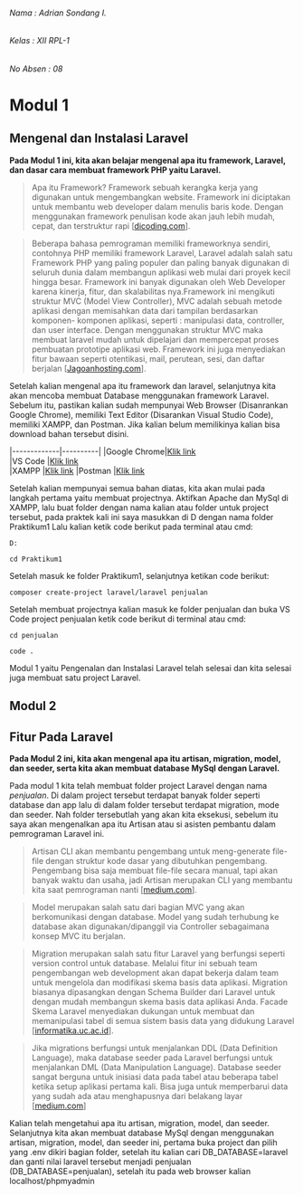 ###### Nama     : Adrian Sondang I.
###### Kelas    : XII RPL-1
###### No Absen : 08

# Modul 1
## Mengenal dan Instalasi Laravel

**Pada Modul 1 ini, kita akan belajar mengenal apa itu framework, Laravel, dan dasar cara membuat framework PHP yaitu Laravel.**

>Apa itu Framework? Framework sebuah kerangka kerja yang digunakan untuk mengembangkan website. Framework ini diciptakan untuk membantu web developer dalam menulis baris kode. Dengan menggunakan framework penulisan kode akan jauh lebih mudah, cepat, dan terstruktur rapi [[dicoding.com](https://www.dicoding.com/blog/apa-itu-framework/)].

>Beberapa bahasa pemrograman memiliki frameworknya sendiri, contohnya PHP memiliki framework Laravel, Laravel adalah salah satu Framework PHP yang paling populer dan paling banyak digunakan di seluruh dunia dalam membangun aplikasi web mulai dari proyek kecil hingga besar. Framework ini banyak digunakan oleh Web Developer karena kinerja, fitur, dan skalabilitas nya.Framework ini mengikuti struktur MVC (Model View Controller), MVC adalah sebuah metode aplikasi dengan memisahkan data dari tampilan berdasarkan komponen- komponen aplikasi, seperti : manipulasi data, controller, dan user interface. Dengan menggunakan struktur MVC maka membuat laravel mudah untuk dipelajari dan mempercepat proses pembuatan prototipe aplikasi web. Framework ini juga menyediakan fitur bawaan seperti otentikasi, mail, perutean, sesi, dan daftar berjalan [[Jagoanhosting.com](https://www.jagoanhosting.com/blog/framework-laravel/)].

Setelah kalian mengenal apa itu framework dan laravel, selanjutnya kita akan mencoba membuat Database menggunakan framework Laravel. Sebelum itu, pastikan kalian sudah mempunyai Web Browser (Disanrankan Google Chrome), memiliki Text Editor (Disarankan Visual Studio Code), memiliki XAMPP, dan Postman. Jika kalian belum memilikinya kalian bisa download bahan tersebut disini.

|-------------|----------|
|Google Chrome|[Klik link](https://www.google.com/intl/id_id/chrome/)  
|VS Code      |[Klik link](https://code.visualstudio.com/)             
|XAMPP        |[Klik link](https://www.apachefriends.org/download.html)
|Postman      |[Klik link](https://www.postman.com/downloads/)

Setelah kalian mempunyai semua bahan diatas, kita akan mulai pada langkah pertama yaitu membuat projectnya.
Aktifkan Apache dan MySql di XAMPP, lalu buat folder dengan nama kalian atau folder untuk project tersebut, pada praktek kali ini saya masukkan di D dengan nama folder Praktikum1
Lalu kalian ketik code berikut pada terminal atau cmd:

```
D:
```
```
cd Praktikum1
```

Setelah masuk ke folder Praktikum1, selanjutnya ketikan code berikut:

```
composer create-project laravel/laravel penjualan
```

Setelah membuat projectnya kalian masuk ke folder penjualan dan buka VS Code project penjualan
ketik code berikut di terminal atau cmd:

```
cd penjualan
```
```
code .
```

Modul 1 yaitu Pengenalan dan Instalasi Laravel telah selesai dan kita selesai juga membuat satu project Laravel.



## Modul 2
## Fitur Pada Laravel

**Pada Modul 2 ini, kita akan mengenal apa itu artisan, migration, model, dan seeder, serta kita akan membuat database MySql dengan Laravel.**

Pada modul 1 kita telah membuat folder project Laravel dengan nama *penjualan*. Di dalam project tersebut terdapat banyak folder seperti database dan app lalu di dalam folder tersebut terdapat migration, mode dan seeder. Nah folder tersebutlah yang akan kita eksekusi, sebelum itu saya akan mengenalkan apa itu Artisan atau si asisten pembantu dalam pemrograman Laravel ini.

>Artisan CLI akan membantu pengembang untuk meng-generate file-file dengan struktur kode dasar yang dibutuhkan pengembang. Pengembang bisa saja membuat file-file secara manual, tapi akan banyak waktu dan usaha, jadi Artisan merupakan CLI yang membantu kita saat pemrograman nanti [[medium.com](https://medium.com/easyread/apa-itu-artisan-cli-pada-laravel-62a94232a29a)].

>Model merupakan salah satu dari bagian MVC yang akan berkomunikasi dengan database. Model yang sudah terhubung ke database akan digunakan/dipanggil via Controller sebagaimana konsep MVC itu berjalan.

>Migration merupakan salah satu fitur Laravel yang berfungsi seperti version control untuk database. Melalui fitur ini sebuah team pengembangan web development akan dapat bekerja dalam team untuk mengelola dan modifikasi skema basis data aplikasi. Migration biasanya dipasangkan dengan Schema Builder dari Laravel untuk dengan mudah membangun skema basis data aplikasi Anda. Facade Skema Laravel menyediakan dukungan untuk membuat dan memanipulasi tabel di semua sistem basis data yang didukung Laravel [[informatika.uc.ac.id](https://informatika.uc.ac.id/id/2019/10/laravel-model-2/#:~:text=Apa%20itu%20Laravel%20Model%3F,sebagaimana%20konsep%20MVC%20itu%20berjalan.)].

>Jika migrations berfungsi untuk menjalankan DDL (Data Definition Language), maka database seeder pada Laravel berfungsi untuk menjalankan DML (Data Manipulation Language). Database seeder sangat berguna untuk inisiasi data pada tabel atau beberapa tabel ketika setup aplikasi pertama kali. Bisa juga untuk memperbarui data yang sudah ada atau menghapusnya dari belakang layar [[medium.com](https://medium.com/laravel-web-id/database-seeder-di-laravel-c839c34bfe0#:~:text=Jika%20migrations%20berfungsi%20untuk%20menjalankan,ketika%20setup%20aplikasi%20pertama%20kali.)]

Kalian telah mengetahui apa itu artisan, migration, model, dan seeder. Selanjutnya kita akan membuat database MySql dengan menggunakan artisan, migration, model, dan seeder ini,  pertama buka project dan pilih yang .env dikiri bagian folder, setelah itu kalian cari DB_DATABASE=laravel dan ganti nilai laravel tersebut menjadi penjualan (DB_DATABASE=penjualan), setelah itu pada web browser kalian localhost/phpmyadmin 
